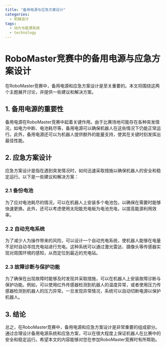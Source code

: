 ```yaml
---  
title: "备用电源与应急方案设计"  
categories:  
  - 机械设计  
tags: 
  - 动力与能源系统 
  - technology  
---  
```


# RoboMaster竞赛中的备用电源与应急方案设计

在RoboMaster竞赛中，备用电源和应急方案设计是至关重要的。本文将围绕这两个主题展开讨论，并提供一些建议和解决方案。

## 1. 备用电源的重要性

备用电源在RoboMaster竞赛中起着关键作用。由于比赛场地可能存在各种突发情况，如电力中断、电池耗尽等，备用电源可以确保机器人在这些情况下仍能正常运行。此外，备用电源还可以为机器人提供额外的能量支持，使其在关键时刻发挥出最佳性能。

## 2. 应急方案设计

应急方案设计是指在遇到突发情况时，如何迅速采取措施以确保机器人的安全和稳定运行。以下是一些建议和解决方案：

### 2.1 备份电池

为了应对电池耗尽的情况，可以在机器人上安装多个电池包，以确保在需要时能够快速更换。此外，还可以考虑使用太阳能充电板为电池充电，以提高能源利用效率。

### 2.2 自动充电系统

为了减少人为操作带来的风险，可以设计一个自动充电系统，使机器人能够在电量不足时自动寻找充电站进行充电。这种系统可以通过激光雷达、摄像头等传感器实现对周围环境的感知，从而定位到最近的充电站。

### 2.3 故障诊断与保护功能

为了确保在出现故障时能够及时发现并采取措施，可以在机器人上安装故障诊断与保护功能。例如，可以使用红外传感器检测到机器人的温度异常，或者使用压力传感器检测到机器人的压力异常。一旦发现异常情况，系统可以自动切断电源以保护机器人。

## 3. 结论

总之，在RoboMaster竞赛中，备用电源和应急方案设计是非常重要的组成部分。通过合理设计备用电源系统和应急方案，可以在很大程度上保证机器人在比赛中的安全和稳定运行。希望本文的内容能够对您在参加RoboMaster竞赛时有所帮助。 
